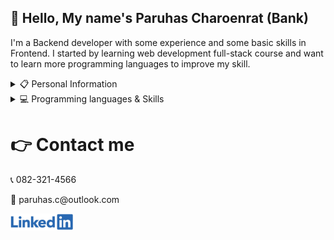## 👋 Hello, My name's Paruhas Charoenrat (Bank)

I'm a Backend developer with some experience and some basic skills in Frontend. I started by learning web development full-stack course and want to learn more programming languages to improve my skill.

<details>
  <summary>📋 Personal Information</summary>
  <br>
  <p>Name: Paruhas Charoenrat<p>
  <p>Location: Pathum Thani, Thailand.<p>
  <p>Languages:</p>
  <ul>
    <li>Thai (Native)</li>
    <li>English (Intermediate)</li>
    <li>Japanese (Beginner)</li>
  </ul>
</details>

<details>
  <summary>💻 Programming languages & Skills</summary>
  <br>
    <p># Programming Language</p>
    <ul>
      <li>HTML</li>
      <li>CSS (Tailwinds - basic)</li>
      <li>JavaScript</li>
      <li>TypeScript (basic)</li>
      <li>PHP (basic)</li>
      <li>C# (basic)</li>
    </ul>
    <br>
    <p># Front-end Stack</p>
    <ul>
      <li>Reactjs (Basic)</li>
      <li>Vite (Basic)</li>
      <li>Nextjs (Basic)</li>
      <li>Tailwind css (Basic)</li>
    </ul>
    <br>
    <p># Back-end Stack</p>
    <ul>
      <li>Nodejs</li>
      <li>Expressjs</li>
      <li>Sequelize</li>
      <li>Koajs (Basic)</li>
    </ul>
    <br>
    <p># Database Stack</p>
    <ul>
      <li>MySQL</li>
      <li>MongoDB</li>
      <li>Redis (Basic)</li>
    </ul>
    <br>
    <p># Other Stack</p>
    <ul>
      <li>Ubuntu, Linux, Nginx, Pm2</li>
      <li>Digital Ocean (create cloud server for deploy and running project)</li>
      <li>Cloundflare (manage record for redirect IP to Domain name)</li>
    </ul>
    <br>
  </ul>
</details>

# 👉 Contact me

<p>📞 082-321-4566</p>
<p>📧 paruhas.c@outlook.com</p>

<a href="https://www.linkedin.com/in/paruhas-charoenrat-5a24181a3">
  <img src="https://github.com/Paruhas/Paruhas/blob/main/Img/Linkedin-logo.png?raw=true" alt="LinkedIn_Profile" width="100" heigth="25"/>
</a>

<!--
**Paruhas/Paruhas** is a ✨ _special_ ✨ repository because its `README.md` (this file) appears on your GitHub profile.

Here are some ideas to get you started:

- 🔭 I’m currently working on ...
- 🌱 I’m currently learning ...
- 👯 I’m looking to collaborate on ...
- 🤔 I’m looking for help with ...
- 💬 Ask me about ...
- 📫 How to reach me: ...
- 😄 Pronouns: ...
- ⚡ Fun fact: ...
-->
